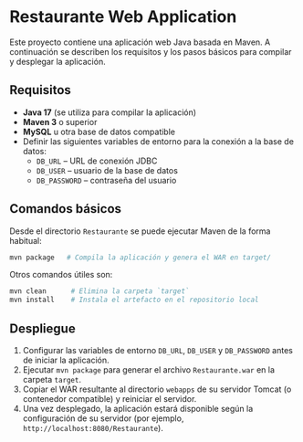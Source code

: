 # Restaurante Web Application

Este proyecto contiene una aplicación web Java basada en Maven. A continuación se describen los requisitos y los pasos básicos para compilar y desplegar la aplicación.

## Requisitos

- **Java 17** (se utiliza para compilar la aplicación)
- **Maven 3** o superior
- **MySQL** u otra base de datos compatible
- Definir las siguientes variables de entorno para la conexión a la base de datos:
  - `DB_URL` – URL de conexión JDBC
  - `DB_USER` – usuario de la base de datos
  - `DB_PASSWORD` – contraseña del usuario

## Comandos básicos

Desde el directorio `Restaurante` se puede ejecutar Maven de la forma habitual:

```bash
mvn package   # Compila la aplicación y genera el WAR en target/
```

Otros comandos útiles son:

```bash
mvn clean      # Elimina la carpeta `target`
mvn install    # Instala el artefacto en el repositorio local
```

## Despliegue

1. Configurar las variables de entorno `DB_URL`, `DB_USER` y `DB_PASSWORD` antes de iniciar la aplicación.
2. Ejecutar `mvn package` para generar el archivo `Restaurante.war` en la carpeta `target`.
3. Copiar el WAR resultante al directorio `webapps` de su servidor Tomcat (o contenedor compatible) y reiniciar el servidor.
4. Una vez desplegado, la aplicación estará disponible según la configuración de su servidor (por ejemplo, `http://localhost:8080/Restaurante`).

